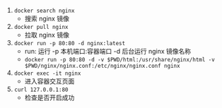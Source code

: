 1. `docker search nginx` 
    + 搜索 nginx 镜像
2. `docker pull nginx` 
    + 拉取 nginx 镜像
3. `docker run -p 80:80 -d nginx:latest` 
    + run: 运行 -p 本机端口:容器端口 -d 后台运行 nginx 镜像名称 
    + `docker run -p 80:80 -d -v $PWD/html:/usr/share/nginx/html -v $PWD/nginx/nginx.conf:/etc/nginx/nginx.conf nginx`
4. `docker exec -it nginx` 
    + 进入容器交互页面
5. `curl 127.0.0.1:80`
    + 检查是否开启成功